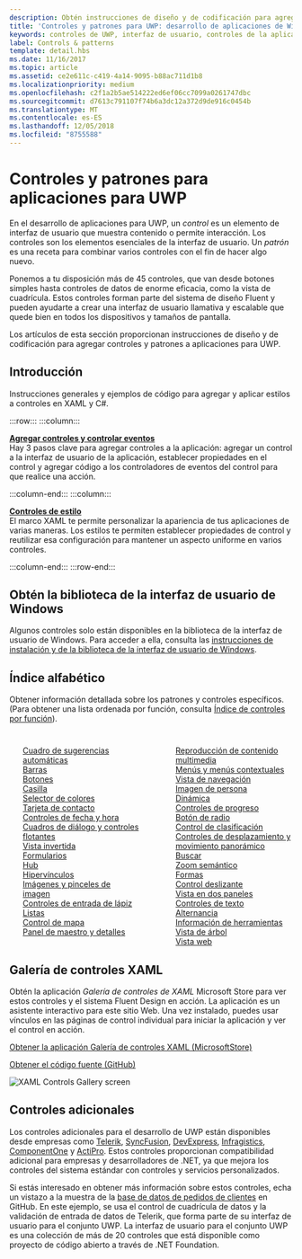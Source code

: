 ```yaml
---
description: Obtén instrucciones de diseño y de codificación para agregar controles y patrones a aplicaciones para UWP. Descubre más de 45 controles eficaces para su uso con la aplicación.
title: 'Controles y patrones para UWP: desarrollo de aplicaciones de Windows'
keywords: controles de UWP, interfaz de usuario, controles de la aplicación
label: Controls & patterns
template: detail.hbs
ms.date: 11/16/2017
ms.topic: article
ms.assetid: ce2e611c-c419-4a14-9095-b88ac711d1b8
ms.localizationpriority: medium
ms.openlocfilehash: c2f1a2b5ae514222ed6ef06cc7099a0261747dbc
ms.sourcegitcommit: d7613c791107f74b6a3dc12a372d9de916c0454b
ms.translationtype: MT
ms.contentlocale: es-ES
ms.lasthandoff: 12/05/2018
ms.locfileid: "8755588"
---
```

# <a name="controls-and-patterns-for-uwp-apps"></a>Controles y patrones para aplicaciones para UWP
 

En el desarrollo de aplicaciones para UWP, un <i>control</i> es un elemento de interfaz de usuario que muestra contenido o permite interacción. Los controles son los elementos esenciales de la interfaz de usuario. Un <i>patrón</i> es una receta para combinar varios controles con el fin de hacer algo nuevo.

Ponemos a tu disposición más de 45 controles, que van desde botones simples hasta controles de datos de enorme eficacia, como la vista de cuadrícula.  Estos controles forman parte del sistema de diseño Fluent y pueden ayudarte a crear una interfaz de usuario llamativa y escalable que quede bien en todos los dispositivos y tamaños de pantalla. 

Los artículos de esta sección proporcionan instrucciones de diseño y de codificación para agregar controles y patrones a aplicaciones para UWP. 

## <a name="intro"></a>Introducción

Instrucciones generales y ejemplos de código para agregar y aplicar estilos a controles en XAML y C#.

:::row:::
    :::column:::
      <p><b><a href="controls-and-events-intro.md">Agregar controles y controlar eventos</a></b> <br/>
Hay 3 pasos clave para agregar controles a la aplicación: agregar un control a la interfaz de usuario de la aplicación, establecer propiedades en el control y agregar código a los controladores de eventos del control para que realice una acción.</p>
    :::column-end:::
    :::column:::
      <p><b><a href="xaml-styles.md">Controles de estilo</a></b> <br/>
El marco XAML te permite personalizar la apariencia de tus aplicaciones de varias maneras. Los estilos te permiten establecer propiedades de control y reutilizar esa configuración para mantener un aspecto uniforme en varios controles.</p>
    :::column-end:::
:::row-end:::

## <a name="get-the-windows-ui-library"></a>Obtén la biblioteca de la interfaz de usuario de Windows
Algunos controles solo están disponibles en la biblioteca de la interfaz de usuario de Windows. Para acceder a ella, consulta las [instrucciones de instalación y de la biblioteca de la interfaz de usuario de Windows](/uwp/toolkits/winui/).

## <a name="alphabetical-index"></a>Índice alfabético 

Obtener información detallada sobre los patrones y controles específicos. (Para obtener una lista ordenada por función, consulta <a href="controls-by-function.md">Índice de controles por función</a>).

<div style="column-count: 2; column-gap: 40px; margin-top: 40px;" >
<ul style="margin-top: 0px; padding-top: 0px; list-style-type: none;">
<li style="list-style-type: none;"><a href="auto-suggest-box.md">Cuadro de sugerencias automáticas</a></li>

<li style="list-style-type: none;"><a href="app-bars.md">Barras</a></li>

<li style="list-style-type: none;"><a href="buttons.md">Botones</a></li>

<li style="list-style-type: none;"><a href="checkbox.md">Casilla </a></li>

<li style="list-style-type: none;"><a href="color-picker.md">Selector de colores</a></li>

<li style="list-style-type: none;"><a href="contact-card.md">Tarjeta de contacto</a></li>

<li style="list-style-type: none;"><a href="date-and-time.md">Controles de fecha y hora</a></li>

<li style="list-style-type: none;"><a href="dialogs-and-flyouts/index.md">Cuadros de diálogo y controles flotantes</a></li>

<li style="list-style-type: none;"><a href="flipview.md">Vista invertida</a></li>

<li style="list-style-type: none;"><a href="forms.md">Formularios</a></li>

<li style="list-style-type: none;"><a href="hub.md">Hub</a></li>

<li style="list-style-type: none;"><a href="hyperlinks.md">Hipervínculos</a></li>

<li style="list-style-type: none;"><a href="images-imagebrushes.md">Imágenes y pinceles de imagen</a></li>

<li style="list-style-type: none;"><a href="inking-controls.md">Controles de entrada de lápiz</a></li>

<li style="list-style-type: none;"><a href="lists.md">Listas</a></li>

<li style="list-style-type: none;"><a href="../../maps-and-location/controls-map.md">Control de mapa</a></li>

<li style="list-style-type: none;"><a href="master-details.md">Panel de maestro y detalles</a></li>

<li style="list-style-type: none;"><a href="media-playback.md">Reproducción de contenido multimedia</a></li>

<li style="list-style-type: none;"><a href="menus.md">Menús y menús contextuales</a></li>

<li style="list-style-type: none;"><a href="navigationview.md">Vista de navegación</a></li>

<li style="list-style-type: none;"><a href="person-picture.md">Imagen de persona</a></li>

<li style="list-style-type: none;"><a href="pivot.md">Dinámica</a></li>

<li style="list-style-type: none;"><a href="progress-controls.md">Controles de progreso</a></li>

<li style="list-style-type: none;"><a href="radio-button.md">Botón de radio</a></li>

<li style="list-style-type: none;"><a href="rating.md">Control de clasificación</a></li>

<li style="list-style-type: none;"><a href="scroll-controls.md">Controles de desplazamiento y movimiento panorámico</a></li>

<li style="list-style-type: none;"><a href="search.md">Buscar</a></li>

<li style="list-style-type: none;"><a href="semantic-zoom.md">Zoom semántico</a></li>

<li style="list-style-type: none;"><a href="shapes.md">Formas</a></li>

<li style="list-style-type: none;"><a href="slider.md">Control deslizante</a></li>

<li style="list-style-type: none;"><a href="split-view.md">Vista en dos paneles</a></li>

<li style="list-style-type: none;"><a href="text-controls.md">Controles de texto</a></li>


<li style="list-style-type: none;"><a href="toggles.md">Alternancia</a></li>
<li style="list-style-type: none;"><a href="tooltips.md">Información de herramientas</a></li>

<li style="list-style-type: none;"><a href="tree-view.md">Vista de árbol</a></li>

<li style="list-style-type: none;"><a href="web-view.md">Vista web</a></li>
</ul>
</div>

## <a name="xaml-controls-gallery"></a>Galería de controles XAML

Obtén la aplicación _Galería de controles de XAML_ Microsoft Store para ver estos controles y el sistema Fluent Design en acción. La aplicación es un asistente interactivo para este sitio Web. Una vez instalado, puedes usar vínculos en las páginas de control individual para iniciar la aplicación y ver el control en acción.

<a href="https://www.microsoft.com/store/productId/9MSVH128X2ZT">Obtener la aplicación Galería de controles XAML (MicrosoftStore)</a>

<a href="https://github.com/Microsoft/Windows-universal-samples/tree/master/Samples/XamlUIBasics">Obtener el código fuente (GitHub)</a>

<img src="images/xaml-controls-gallery.png" alt="XAML Controls Gallery screen" />

## <a name="additional-controls"></a>Controles adicionales

Los controles adicionales para el desarrollo de UWP están disponibles desde empresas como <a href="http://www.telerik.com/">Telerik</a>, <a href="https://www.syncfusion.com/products/uwp">SyncFusion</a>, <a href="https://www.devexpress.com/Products/NET/Controls/Win10Apps/">DevExpress</a>, <a href="http://www.infragistics.com/products/universal-windows-platform">Infragistics</a>, <a href="https://www.componentone.com/Studio/Platform/UWP">ComponentOne</a> y <a href="http://www.actiprosoftware.com/products/controls/universal">ActiPro</a>. Estos controles proporcionan compatibilidad adicional para empresas y desarrolladores de .NET, ya que mejora los controles del sistema estándar con controles y servicios personalizados.  

Si estás interesado en obtener más información sobre estos controles, echa un vistazo a la muestra de la <a href="https://github.com/Microsoft/Windows-appsample-customers-orders-database">base de datos de pedidos de clientes</a> en GitHub. En este ejemplo, se usa el control de cuadrícula de datos y la validación de entrada de datos de Telerik, que forma parte de su interfaz de usuario para el conjunto UWP. La interfaz de usuario para el conjunto UWP es una colección de más de 20 controles que está disponible como proyecto de código abierto a través de .NET Foundation.
